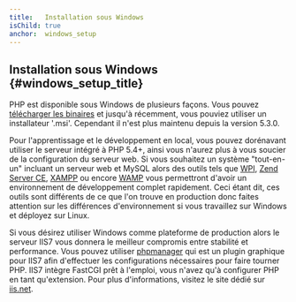 ```yaml
---
title:   Installation sous Windows
isChild: true
anchor:  windows_setup
---
```


## Installation sous Windows {#windows_setup_title}

PHP est disponible sous Windows de plusieurs façons. Vous pouvez [télécharger les binaires][php-downloads] et jusqu'à 
récemment, vous pouviez utiliser un installateur '.msi'. Cependant il n'est plus maintenu depuis la version 5.3.0.

Pour l'apprentissage et le développement en local, vous pouvez dorénavant utiliser le serveur intégré à PHP 5.4+, ainsi 
vous n'aurez plus à vous soucier de la configuration du serveur web. Si vous souhaitez un système "tout-en-un" incluant 
un serveur web et MySQL alors des outils tels que [WPI][wpi], [Zend Server CE][zsce], [XAMPP][xampp] ou encore 
 [WAMP][wamp] vous permettront d'avoir un environnement de développement complet rapidement. Ceci étant dit, ces 
outils sont différents de ce que l'on trouve en production donc faites attention sur les différences d'environnement si 
vous travaillez sur Windows et déployez sur Linux.

Si vous désirez utiliser Windows comme plateforme de production alors le serveur IIS7 vous donnera le meilleur compromis 
entre stabilité et performance. Vous pouvez utiliser [phpmanager][phpmanager] qui est un plugin graphique pour IIS7 
afin d'effectuer les configurations nécessaires pour faire tourner PHP. IIS7 intègre FastCGI prêt à l'emploi, vous 
n'avez qu'à configurer PHP en tant qu'extension. Pour plus d'informations, visitez le site dédié sur [iis.net][php-iis].

[php-downloads]: http://windows.php.net
[phpmanager]: http://phpmanager.codeplex.com/
[wpi]: http://www.microsoft.com/web/downloads/platform.aspx
[zsce]: http://www.zend.com/fr/products/server/free-edition
[xampp]: http://www.apachefriends.org/en/xampp.html
[wamp]: http://www.wampserver.com/
[php-iis]: http://php.iis.net/
